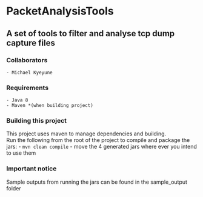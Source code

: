 # PacketAnalysisTools
## A set of tools to filter and analyse tcp dump capture files

### Collaborators
    - Michael Kyeyune

### Requirements
    - Java 8
    - Maven *(when building project)

### Building this project
This project uses maven to manage dependencies and building. <br>
Run the following from the root of the project to compile and package the jars:
    - ```mvn clean compile```
    - move the 4 generated jars where ever you intend to use them

### Important notice
Sample outputs from running the jars can be found in the sample_output folder